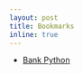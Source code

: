 ```yaml
---
layout: post
title: Bookmarks
inline: true
---
```


- [Bank Python](https://calpaterson.com/bank-python.html)
